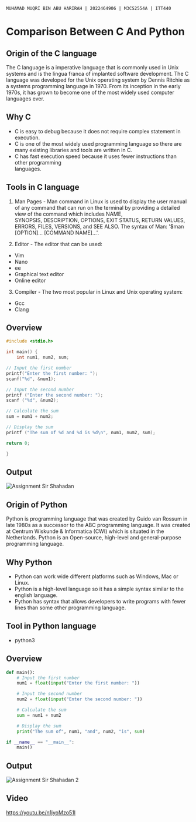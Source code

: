 `MUHAMAD MUQRI BIN ABU HARIRAH | 2022464906 | M3CS2554A | ITT440`
# Comparison Between C And Python

## Origin of the C language
The C language is a imperative language that is commonly used in Unix systems and is the lingua franca of implanted software development. The C language was developed for the Unix operating system by Dennis Ritchie as a systems programming language in 1970. From its inception in the early 1970s, it has grown to become one of the most widely used computer languages ever.


## Why C
* C is easy to debug because it does not require complex statement in execution.
* C is one of the most widely used programming language so there are many existing libraries      and tools are written in C.
* C has fast execution speed because it uses fewer instructions than other programming         
  languages.

## Tools in C language
1) Man Pages - Man command in Linux is used to display the user manual of any command that can 
   run  on the terminal by providing a detailed view of the command which includes NAME,     
   SYNOPSIS, DESCRIPTION, OPTIONS, EXIT STATUS, RETURN VALUES, ERRORS, FILES, VERSIONS, and SEE 
   ALSO. The syntax of Man: '$man [OPTION]... [COMMAND NAME]...'.

2) Editor - The editor that can be used:
  * Vim
  * Nano
  * ee
  * Graphical text editor
  * Online editor

3) Compiler - The two most popular in Linux and Unix operating system:
  * Gcc
  * Clang

## Overview
```c
#include <stdio.h>

int main() {
    int num1, num2, sum;

// Input the first number
printf("Enter the first number: ");
scanf("%d", &num1);

// Input the second number
printf ("Enter the second number: ");
scanf ("%d", &num2);

// Calculate the sum
sum = num1 + num2;

// Display the sum
printf ("The sum of %d and %d is %d\n", num1, num2, sum);

return 0;

}
```
## Output
![Assignment Sir Shahadan](https://github.com/addff/2403-ITT440/assets/166004612/fd891159-046a-4843-a2bf-282986f65e24)


## Origin of Python
Python is programming language that was created by Guido van Rossum in late 1980s as a successor to the ABC programming language. It was created at Centrum Wiskunde & Informatica (CWI) which is situated in the Netherlands. Python is an Open-source, high-level and general-purpose programming language. 

## Why Python
* Python can work wide different platforms such as Windows, Mac or Linux.
* Python is a high-level language so it has a simple syntax similar to the english language.
* Python has syntax that allows developers to write programs with fewer lines than some other     programming language.

## Tool in Python language
* python3

## Overview
```python
def main():
    # Input the first number
    num1 = float(input("Enter the first number: "))

    # Input the second number
    num2 = float(input("Enter the second number: "))

    # Calculate the sum
    sum = num1 + num2

    # Display the sum
    print("The sum of", num1, "and", num2, "is", sum)

if __name__ == "__main__":
    main()

```
## Output
![Assignment Sir Shahadan 2](https://github.com/addff/2403-ITT440/assets/166004612/e179e9c5-c69a-4ba3-96e4-e5789bef7e19)

## Video
https://youtu.be/n1jyoMzo51I
